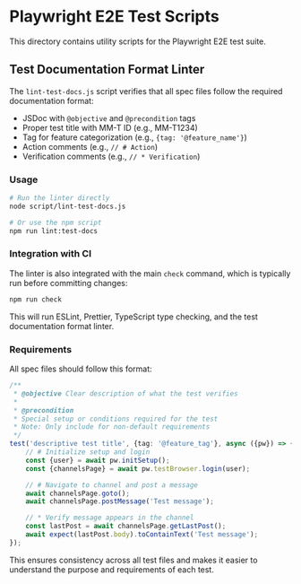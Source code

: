 # Playwright E2E Test Scripts

This directory contains utility scripts for the Playwright E2E test suite.

## Test Documentation Format Linter

The `lint-test-docs.js` script verifies that all spec files follow the required documentation format:

- JSDoc with `@objective` and `@precondition` tags
- Proper test title with MM-T ID (e.g., MM-T1234)
- Tag for feature categorization (e.g., `{tag: '@feature_name'}`)
- Action comments (e.g., `// # Action`)
- Verification comments (e.g., `// * Verification`)

### Usage

```bash
# Run the linter directly
node script/lint-test-docs.js

# Or use the npm script
npm run lint:test-docs
```

### Integration with CI

The linter is also integrated with the main `check` command, which is typically run before committing changes:

```bash
npm run check
```

This will run ESLint, Prettier, TypeScript type checking, and the test documentation format linter.

### Requirements

All spec files should follow this format:

```typescript
/**
 * @objective Clear description of what the test verifies
 *
 * @precondition
 * Special setup or conditions required for the test
 * Note: Only include for non-default requirements
 */
test('descriptive test title', {tag: '@feature_tag'}, async ({pw}) => {
    // # Initialize setup and login
    const {user} = await pw.initSetup();
    const {channelsPage} = await pw.testBrowser.login(user);

    // # Navigate to channel and post a message
    await channelsPage.goto();
    await channelsPage.postMessage('Test message');

    // * Verify message appears in the channel
    const lastPost = await channelsPage.getLastPost();
    await expect(lastPost.body).toContainText('Test message');
});
```

This ensures consistency across all test files and makes it easier to understand the purpose and requirements of each test.
